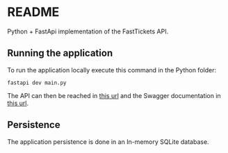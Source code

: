 # README

Python + FastApi implementation of the FastTickets API.

## Running the application

To run the application locally execute this command in the Python folder:

```
fastapi dev main.py
```

The API can then be reached in [this url](http://127.0.0.1:8000) and the Swagger documentation in [this url](http://127.0.0.1:8000/docs).

## Persistence

The application persistence is done in an In-memory SQLite database.
